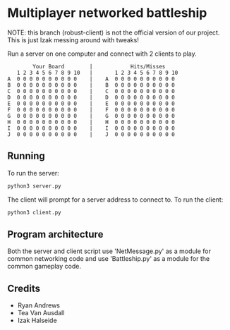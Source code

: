 # Multiplayer networked battleship 

NOTE: this branch (robust-client) is not the official version of our project. This is just Izak messing around with tweaks!

Run a server on one computer and connect with 2 clients to play.

```
        Your Board        |            Hits/Misses     
   1 2 3 4 5 6 7 8 9 10   |       1 2 3 4 5 6 7 8 9 10 
A  0 0 0 0 0 0 0 0 0 0    |    A  0 0 0 0 0 0 0 0 0 0  
B  0 0 0 0 0 0 0 0 0 0    |    B  0 0 0 0 0 0 0 0 0 0  
C  0 0 0 0 0 0 0 0 0 0    |    C  0 0 0 0 0 0 0 0 0 0  
D  0 0 0 0 0 0 0 0 0 0    |    D  0 0 0 0 0 0 0 0 0 0  
E  0 0 0 0 0 0 0 0 0 0    |    E  0 0 0 0 0 0 0 0 0 0  
F  0 0 0 0 0 0 0 0 0 0    |    F  0 0 0 0 0 0 0 0 0 0  
G  0 0 0 0 0 0 0 0 0 0    |    G  0 0 0 0 0 0 0 0 0 0  
H  0 0 0 0 0 0 0 0 0 0    |    H  0 0 0 0 0 0 0 0 0 0  
I  0 0 0 0 0 0 0 0 0 0    |    I  0 0 0 0 0 0 0 0 0 0  
J  0 0 0 0 0 0 0 0 0 0    |    J  0 0 0 0 0 0 0 0 0 0
```

## Running

To run the server:

```bash
python3 server.py
```

The client will prompt for a server address to connect to.
To run the client:

```bash
python3 client.py
```

## Program architecture

Both the server and client script use 'NetMessage.py' as a module for common networking code and use 'Battleship.py' as a module for the common gameplay code.

## Credits
- Ryan Andrews
- Tea Van Ausdall
- Izak Halseide